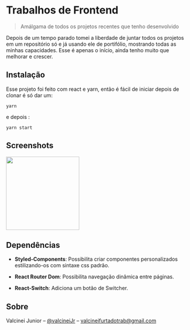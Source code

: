# Trabalhos de Frontend
>Amálgama de todos os projetos recentes que tenho desenvolvido

Depois de um tempo parado tomei a liberdade de juntar todos os projetos em um repositório só e já usando ele de portifólio, mostrando todas as minhas capacidades. Esse é apenas o início, ainda tenho muito que melhorar e crescer. 

## Instalação
   Esse projeto foi feito com react e yarn, então é fácil de iniciar depois de clonar é só dar um:
   
   ```
   yarn
   ```
   e depois :
   
   ```   
   yarn start
   ```    

## Screenshots
<img src="https://media.giphy.com/media/lTM4fAqiBNQabSqHwk/giphy.gif" width="200">

## Dependências

* **Styled-Components**: Possibilita criar componentes personalizados estilizando-os com sintaxe css padrão.

* **React Router Dom**: Possibilita navegação dinâmica entre páginas.

* **React-Switch**: Adiciona um botão de Switcher.

## Sobre

Valcinei Junior – [@valcineiJr](https://github.com/ValcineiJr) – valcineifurtadotrab@gmail.com
